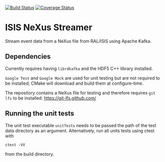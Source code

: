 [![Build Status](https://travis-ci.org/ScreamingUdder/isis_nexus_streamer.svg?branch=master)](https://travis-ci.org/ScreamingUdder/isis_nexus_streamer) [![Coverage Status](https://coveralls.io/repos/github/ScreamingUdder/isis_nexus_streamer/badge.svg?branch=master)](https://coveralls.io/github/ScreamingUdder/isis_nexus_streamer?branch=master)

# ISIS NeXus Streamer
Stream event data from a NeXus file from RAL/ISIS using Apache Kafka.

## Dependencies
Currently requires having `librdkafka` and the HDF5 C++ library installed.

`Google Test` and `Google Mock` are used for unit testing but are not required to be installed; CMake will download and build them at configure-time.

The repository contains a NeXus file for testing and therefore requires `git lfs` to be installed:
https://git-lfs.github.com/

## Running the unit tests
The unit test executable `unitTests` needs to be passed the path of the test data directory as an argument.
Alternatively, run all units tests using ctest with
```
ctest -VV
```
from the build directory.

